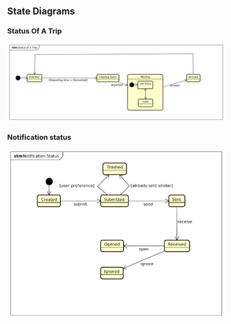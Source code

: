 ## State Diagrams

### Status Of A Trip

![](05-StateDiagram/Status_of_a_Trip.png)

### Notification status

![](05-StateDiagram/Notification_Status.png)

